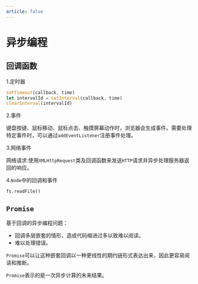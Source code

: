```yaml
---
article: false
---
```


# 异步编程

## 回调函数

1.定时器

```js
setTimeout(callback, time)
let intervalId = setInterval(callback, time)
clearInterval(intervalId)
```

2.事件

键盘按键、鼠标移动、鼠标点击、触摸屏幕动作时，浏览器会生成事件。需要处理特定事件时，可以通过`addEventListener`注册事件处理。

3.网络事件

网络请求:使用`XMLHttpRequest`类及回调函数来发送`HTTP`请求并异步处理服务器返回的响应。

4.`Node`中的回调和事件

`fs.readFile()`

## `Promise`

基于回调的异步编程问题：

- 回调多层嵌套的情形，造成代码缩进过多以致难以阅读。
- 难以处理错误。

`Promise`可以让这种嵌套回调以一种更线性的期约链形式表达出来，因此更容易阅读和推断。

`Promise`表示的是一次异步计算的未来结果。
